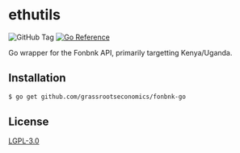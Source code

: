 # ethutils

![GitHub Tag](https://img.shields.io/github/v/tag/grassrootseconomics/fonbnk-go)
[![Go Reference](https://pkg.go.dev/badge/github.com/grassrootseconomics/fonbnk-go.svg)](https://pkg.go.dev/github.com/grassrootseconomics/fonbnk-go)

Go wrapper for the Fonbnk API, primarily targetting Kenya/Uganda.

## Installation

```bash
$ go get github.com/grassrootseconomics/fonbnk-go
```

## License

[LGPL-3.0](COPYING.LESSER)
